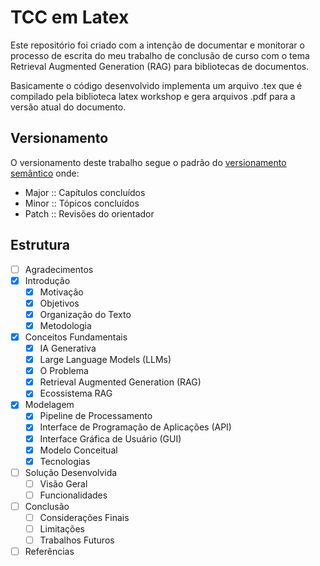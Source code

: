 # TCC em Latex

Este repositório foi criado com a intenção de documentar e monitorar o processo de escrita do meu trabalho de conclusão de curso com o tema Retrieval Augmented Generation (RAG) para bibliotecas de documentos.

Basicamente o código desenvolvido implementa um arquivo .tex que é compilado pela biblioteca latex workshop e gera arquivos .pdf para a versão atual do documento.

## Versionamento

O versionamento deste trabalho segue o padrão do [versionamento semântico](https://semver.org/lang/pt-BR/) onde:

- Major :: Capítulos concluídos
- Minor :: Tópicos concluídos
- Patch :: Revisões do orientador

## Estrutura 

- [ ] Agradecimentos
- [x] Introdução
    - [x] Motivação
    - [x] Objetivos
    - [x] Organização do Texto
    - [x] Metodologia
- [x] Conceitos Fundamentais
    - [x] IA Generativa
    - [x] Large Language Models (LLMs)
    - [x] O Problema
    - [x] Retrieval Augmented Generation (RAG)
    - [x] Ecossistema RAG
- [x] Modelagem
    - [x] Pipeline de Processamento
    - [x] Interface de Programação de Aplicações (API)
    - [x] Interface Gráfica de Usuário (GUI)
    - [x] Modelo Conceitual
    - [x] Tecnologias
- [ ] Solução Desenvolvida
    - [ ] Visão Geral
    - [ ] Funcionalidades
- [ ] Conclusão
    - [ ] Considerações Finais
    - [ ] Limitações
    - [ ] Trabalhos Futuros
- [ ] Referências
